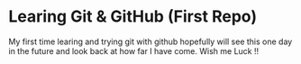 # Learing Git & GitHub (First Repo)

My first time learing and trying git with github hopefully will see this one day in the future and look back at how far I have come.
Wish me Luck !!
